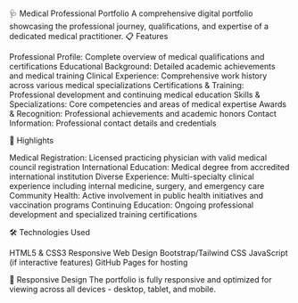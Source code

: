 🩺 Medical Professional Portfolio
A comprehensive digital portfolio showcasing the professional journey, qualifications, and expertise of a dedicated medical practitioner.
📋 Features

Professional Profile: Complete overview of medical qualifications and certifications
Educational Background: Detailed academic achievements and medical training
Clinical Experience: Comprehensive work history across various medical specializations
Certifications & Training: Professional development and continuing medical education
Skills & Specializations: Core competencies and areas of medical expertise
Awards & Recognition: Professional achievements and academic honors
Contact Information: Professional contact details and credentials

🏥 Highlights

Medical Registration: Licensed practicing physician with valid medical council registration
International Education: Medical degree from accredited international institution
Diverse Experience: Multi-specialty clinical experience including internal medicine, surgery, and emergency care
Community Health: Active involvement in public health initiatives and vaccination programs
Continuing Education: Ongoing professional development and specialized training certifications

🛠️ Technologies Used

HTML5 & CSS3
Responsive Web Design
Bootstrap/Tailwind CSS
JavaScript (if interactive features)
GitHub Pages for hosting

📱 Responsive Design
The portfolio is fully responsive and optimized for viewing across all devices - desktop, tablet, and mobile.

